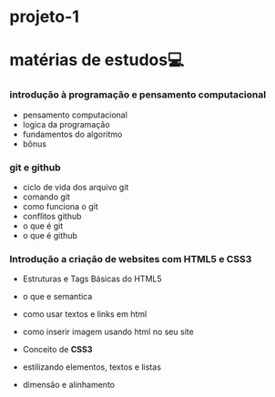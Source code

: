 # projeto-1
# matérias de  estudos:computer:

### introdução à programação e pensamento computacional

- pensamento computacional
- logica da programação
- fundamentos do algoritmo
- bônus 

### git e github

- ciclo de vida dos arquivo git
- comando git
- como funciona o git
- conflitos github
- o que é git
- o que é github

### Introdução a criação de websites com HTML5 e CSS3

- Estruturas e Tags Básicas do HTML5

- o que e semantica

- como usar textos e links em html

- como inserir imagem usando html no seu site

- Conceito de **CSS3**

- estilizando elementos, textos e listas

- dimensão e alinhamento

  

  
  
  
